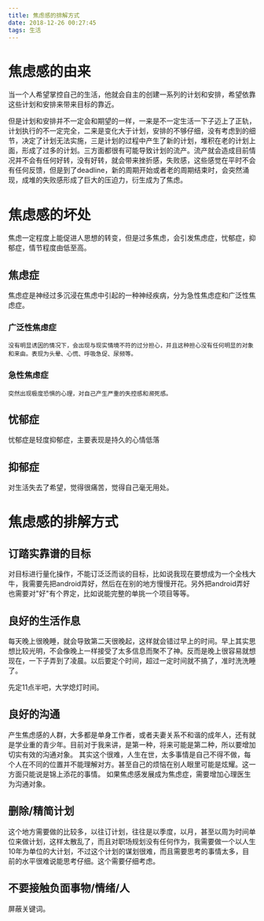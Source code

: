 ```yaml
---
title: 焦虑感的排解方式
date: 2018-12-26 00:27:45
tags: 生活
---
```


# 焦虑感的由来

当一个人希望掌控自己的生活，他就会自主的创建一系列的计划和安排，希望依靠这些计划和安排来带来目标的靠近。

但是计划和安排并不一定会和期望的一样，一来是不一定生活一下子迈上了正轨，计划执行的不一定完全，二来是变化大于计划，安排的不够仔细，没有考虑到的细节，决定了计划无法实施，三是计划的过程中产生了新的计划，堆积在老的计划上面，形成了过多的计划。三方面都很有可能导致计划的流产。流产就会造成目前情况并不会有任何好转，没有好转，就会带来挫折感，失败感，这些感觉在平时不会有任何反馈，但是到了deadline，新的周期开始或者老的周期结束时，会突然涌现，成堆的失败感形成了巨大的压迫力，衍生成为了焦虑。

# 焦虑感的坏处

焦虑一定程度上能促进人思想的转变，但是过多焦虑，会引发焦虑症，忧郁症，抑郁症，情节程度由低至高。

## 焦虑症

焦虑症是神经过多沉浸在焦虑中引起的一种神经疾病，分为急性焦虑症和广泛性焦虑症。

### 广泛性焦虑症

```
没有明显诱因的情况下，会出现与现实情境不符的过分担心，并且这种担心没有任何明显的对象和来由。表现为头晕、心慌、呼吸急促、尿频等。
```

### 急性焦虑症

```
突然出现极度恐惧的心理，对自己产生严重的失控感和濒死感。
```

## 忧郁症

忧郁症是轻度抑郁症，主要表现是持久的心情低落

## 抑郁症

对生活失去了希望，觉得很痛苦，觉得自己毫无用处。

# 焦虑感的排解方式

## 订踏实靠谱的目标

对目标进行量化操作，不能订泛泛而谈的目标，比如说我现在要想成为一个全栈大牛，我需要先把android弄好，然后在在别的地方慢慢开花。另外把android弄好也需要对"好"有个界定，比如说能完整的单挑一个项目等等。

## 良好的生活作息

每天晚上很晚睡，就会导致第二天很晚起，这样就会错过早上的时间。早上其实思想比较光明，不会像晚上一样接受了太多信息而聚不了神。反而是晚上很容易就想现在，一下子弄到了凌晨。以后要定个时间，超过一定时间就不搞了，准时洗洗睡了。

先定11点半吧，大学熄灯时间。

## 良好的沟通

产生焦虑感的人群，大多都是单身工作者，或者夫妻关系不和谐的成年人，还有就是学业重的青少年。目前对于我来讲，是第一种，将来可能是第二种，所以要增加切实有效的沟通对象。
其实这个很难，人生在世，太多事情是自己不得不做，每个人在不同的位置并不能理解对方。甚至自己的烦恼在别人眼里可能是炫耀。这一方面只能说是锦上添花的事情。
如果焦虑感发展成为焦虑症，需要增加心理医生为沟通对象。

## 删除/精简计划

这个地方需要做的比较多，以往订计划，往往是以季度，以月，甚至以周为时间单位来做计划，这样太散乱了，而且对职场规划没有任何作为，我需要做一个以人生10年为单位的大计划，不过这个计划的谋划很难，而且需要思考的事情太多，目前的水平很难说能思考仔细。这个需要仔细考虑。

## 不要接触负面事物/情绪/人

屏蔽关键词。












